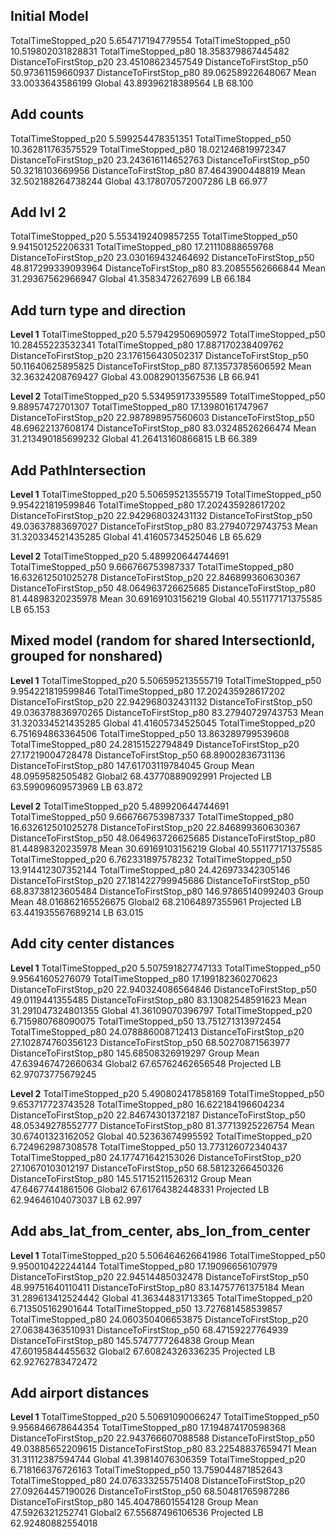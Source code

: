 ## Initial Model

TotalTimeStopped_p20 5.654717194779554
TotalTimeStopped_p50 10.519802031828831
TotalTimeStopped_p80 18.358379867445482
DistanceToFirstStop_p20 23.45108623457549
DistanceToFirstStop_p50 50.97361159660937
DistanceToFirstStop_p80 89.06258922648067
Mean 33.0033643586199
Global 43.89396218389564
LB 68.100


## Add counts

TotalTimeStopped_p20 5.599254478351351
TotalTimeStopped_p50 10.362811763575529
TotalTimeStopped_p80 18.021246819972347
DistanceToFirstStop_p20 23.243616114652763
DistanceToFirstStop_p50 50.3218103669956
DistanceToFirstStop_p80 87.4643900448819
Mean 32.502188264738244
Global 43.178070572007286
LB 66.977


## Add lvl 2

TotalTimeStopped_p20 5.5534192409857255
TotalTimeStopped_p50 9.941501252206331
TotalTimeStopped_p80 17.21110888659768
DistanceToFirstStop_p20 23.030169432464692
DistanceToFirstStop_p50 48.817299339093964
DistanceToFirstStop_p80 83.20855562666844
Mean 31.29367562966947
Global 41.3583472627699
LB 66.184


## Add turn type and direction

**Level 1**
TotalTimeStopped_p20 5.579429506905972
TotalTimeStopped_p50 10.28455223532341
TotalTimeStopped_p80 17.887170238409762
DistanceToFirstStop_p20 23.176156430502317
DistanceToFirstStop_p50 50.11640625895825
DistanceToFirstStop_p80 87.13573785606592
Mean 32.36324208769427
Global 43.00829013567536
LB 66.941

**Level 2**
TotalTimeStopped_p20 5.534959173395589
TotalTimeStopped_p50 9.88957472701307
TotalTimeStopped_p80 17.13980161747967
DistanceToFirstStop_p20 22.987898957560603
DistanceToFirstStop_p50 48.69622137608174
DistanceToFirstStop_p80 83.03248526266474
Mean 31.213490185699232
Global 41.26413160866815
LB 66.389


## Add PathIntersection

**Level 1**
TotalTimeStopped_p20 5.506595213555719
TotalTimeStopped_p50 9.954221819599846
TotalTimeStopped_p80 17.202435928617202
DistanceToFirstStop_p20 22.942968032431132
DistanceToFirstStop_p50 49.03637883697027
DistanceToFirstStop_p80 83.27940729743753
Mean 31.320334521435285
Global 41.41605734525046
LB 65.629

**Level 2**
TotalTimeStopped_p20 5.489920644744691
TotalTimeStopped_p50 9.666766753987337
TotalTimeStopped_p80 16.632612501025278
DistanceToFirstStop_p20 22.846899360630367
DistanceToFirstStop_p50 48.064963726625685
DistanceToFirstStop_p80 81.44898320235978
Mean 30.69169103156219
Global 40.551177171375585
LB 65.153


## Mixed model (random for shared IntersectionId, grouped for nonshared)

**Level 1**
TotalTimeStopped_p20 5.506595213555719
TotalTimeStopped_p50 9.954221819599846
TotalTimeStopped_p80 17.202435928617202
DistanceToFirstStop_p20 22.942968032431132
DistanceToFirstStop_p50 49.036378836970265
DistanceToFirstStop_p80 83.27940729743753
Mean 31.320334521435285
Global 41.41605734525045
TotalTimeStopped_p20 6.751694863364506
TotalTimeStopped_p50 13.863289799539608
TotalTimeStopped_p80 24.28151522794849
DistanceToFirstStop_p20 27.17219004728478
DistanceToFirstStop_p50 68.89002836731136
DistanceToFirstStop_p80 147.61703119784045
Group Mean 48.0959582505482
Global2 68.43770889092991
Projected LB 63.59909609573969
LB 63.872

**Level 2**
TotalTimeStopped_p20 5.489920644744691
TotalTimeStopped_p50 9.666766753987337
TotalTimeStopped_p80 16.632612501025278
DistanceToFirstStop_p20 22.846899360630367
DistanceToFirstStop_p50 48.064963726625685
DistanceToFirstStop_p80 81.44898320235978
Mean 30.69169103156219
Global 40.551177171375585
TotalTimeStopped_p20 6.762331897578232
TotalTimeStopped_p50 13.914412307352144
TotalTimeStopped_p80 24.426973342305146
DistanceToFirstStop_p20 27.181422799945686
DistanceToFirstStop_p50 68.83738123605484
DistanceToFirstStop_p80 146.97865140992403
Group Mean 48.016862165526675
Global2 68.21064897355961
Projected LB 63.441935567689214
LB 63.015


## Add city center distances

**Level 1**
TotalTimeStopped_p20 5.507591827747133
TotalTimeStopped_p50 9.95641605276079
TotalTimeStopped_p80 17.199182360270623
DistanceToFirstStop_p20 22.940324086564846
DistanceToFirstStop_p50 49.0119441355485
DistanceToFirstStop_p80 83.13082548591623
Mean 31.291047324801355
Global 41.36109070396797
TotalTimeStopped_p20 6.715980768090075
TotalTimeStopped_p50 13.751271313972454
TotalTimeStopped_p80 24.078886008712413
DistanceToFirstStop_p20 27.102874760356123
DistanceToFirstStop_p50 68.50270871563977
DistanceToFirstStop_p80 145.68508326919297
Group Mean 47.639467472660634
Global2 67.65762462656548
Projected LB 62.97073775679245

**Level 2**
TotalTimeStopped_p20 5.490802417858169
TotalTimeStopped_p50 9.653717723743528
TotalTimeStopped_p80 16.622184196604234
DistanceToFirstStop_p20 22.84674301372187
DistanceToFirstStop_p50 48.05349278552777
DistanceToFirstStop_p80 81.37713925226754
Mean 30.67401323162052
Global 40.52363674995592
TotalTimeStopped_p20 6.724962987308578
TotalTimeStopped_p50 13.773126072340437
TotalTimeStopped_p80 24.177471642153026
DistanceToFirstStop_p20 27.10670103012197
DistanceToFirstStop_p50 68.58123266450326
DistanceToFirstStop_p80 145.51715211526312
Group Mean 47.64677441861506
Global2 67.61764382448331
Projected LB 62.94646104073037
LB 62.997


## Add abs_lat_from_center, abs_lon_from_center

**Level 1**
TotalTimeStopped_p20 5.506464626641986
TotalTimeStopped_p50 9.950010422244144
TotalTimeStopped_p80 17.19096656107979
DistanceToFirstStop_p20 22.94514485032478
DistanceToFirstStop_p50 48.99751640110411
DistanceToFirstStop_p80 83.14757761375184
Mean 31.289613412524442
Global 41.36344831713365
TotalTimeStopped_p20 6.713505162901644
TotalTimeStopped_p50 13.727681458539857
TotalTimeStopped_p80 24.060350406653875
DistanceToFirstStop_p20 27.06384363510931
DistanceToFirstStop_p50 68.47159227764939
DistanceToFirstStop_p80 145.5747777264838
Group Mean 47.60195844455632
Global2 67.60824326336235
Projected LB 62.92762783472472


## Add airport distances

**Level 1**
TotalTimeStopped_p20 5.50691090066247
TotalTimeStopped_p50 9.956846678644354
TotalTimeStopped_p80 17.194874170598368
DistanceToFirstStop_p20 22.943766607088588
DistanceToFirstStop_p50 49.03885652209615
DistanceToFirstStop_p80 83.22548837659471
Mean 31.31112387594744
Global 41.39814076306359
TotalTimeStopped_p20 6.718166376726163
TotalTimeStopped_p50 13.759044871852643
TotalTimeStopped_p80 24.076333255751408
DistanceToFirstStop_p20 27.09264457190026
DistanceToFirstStop_p50 68.50481765987286
DistanceToFirstStop_p80 145.40478601554128
Group Mean 47.5926321252741
Global2 67.55687496106536
Projected LB 62.92480882554018
